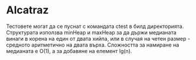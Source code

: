 # Alcatraz
Тестовете могат да се пуснат с командата ctest в билд директорията.
Структурата използва minHeap и maxHeap за да държи медианата винаги в корена на един от двата хийпа, или в случая на четен размер - средното аритметично на двата върха. Сложността за намиране на медианата е O(1), а за добавяне на елемент lg(n).
